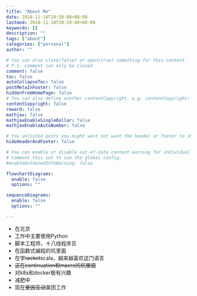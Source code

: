 ```yaml
---
title: "About Me"
date: 2018-11-10T20:59:00+08:00
lastmod: 2018-11-10T20:59:00+08:00
keywords: []
description: ""
tags: ["about"]
categories: ["personal"]
author: ""

# You can also close(false) or open(true) something for this content.
# P.S. comment can only be closed
comment: false
toc: false
autoCollapseToc: false
postMetaInFooter: false
hiddenFromHomePage: false
# You can also define another contentCopyright. e.g. contentCopyright: "This is another copyright."
contentCopyright: false
reward: false
mathjax: false
mathjaxEnableSingleDollar: false
mathjaxEnableAutoNumber: false

# You unlisted posts you might want not want the header or footer to show
hideHeaderAndFooter: false

# You can enable or disable out-of-date content warning for individual post.
# Comment this out to use the global config.
#enableOutdatedInfoWarning: false

flowchartDiagrams:
  enable: false
  options: ""

sequenceDiagrams: 
  enable: false
  options: ""

---
```


* 在北京
* 工作中主要使用Python
* 脚本工程师，十八线程序员 
* 在函数式编程的坑里面
* 在学~~racket~~scala，越来越喜欢这门语言
* ~~正在continuation和macro的坑里面~~
* 对k8s和docker极有兴趣
* 减肥中
* 现在~~爱因互动~~美团工作
<!--more-->
